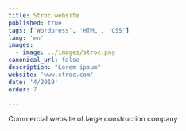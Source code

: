 ```yaml
---
title: Stroc website
published: true
tags: ['Wordpress', 'HTML', 'CSS']
lang: 'en'
images:
  - image: ../images/stroc.png
canonical_url: false
description: "Lorem ipsum"
website: 'www.stroc.com'
date: '4/2019'
order: 7

---
```


Commercial website of large construction company

